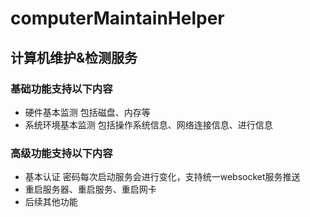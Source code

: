 # computerMaintainHelper
## 计算机维护&amp;检测服务
### 基础功能支持以下内容
+ 硬件基本监测 包括磁盘、内存等
+ 系统环境基本监测  包括操作系统信息、网络连接信息、进行信息
### 高级功能支持以下内容
+ 基本认证 密码每次启动服务会进行变化，支持统一websocket服务推送
+ 重启服务器、重启服务、重启网卡
+ 后续其他功能
